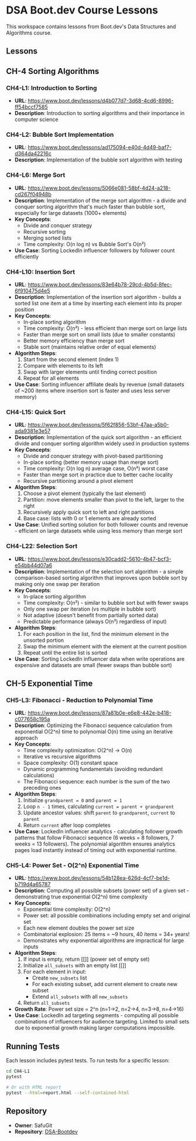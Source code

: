# DSA Boot.dev Course Lessons

This workspace contains lessons from Boot.dev's Data Structures and Algorithms course.

## Lessons

## CH-4 Sorting Algorithms

### CH4-L1: Introduction to Sorting
- **URL**: https://www.boot.dev/lessons/d4b077d7-3d68-4cd6-8996-ff54bccf7585
- **Description**: Introduction to sorting algorithms and their importance in computer science

### CH4-L2: Bubble Sort Implementation
- **URL**: https://www.boot.dev/lessons/ad175094-e40d-4d49-baf7-d364da42216c
- **Description**: Implementation of the bubble sort algorithm with testing

### CH4-L6: Merge Sort
- **URL**: https://www.boot.dev/lessons/5066e081-58bf-4d24-a218-cd267f04948b
- **Description**: Implementation of the merge sort algorithm - a divide and conquer sorting algorithm that's much faster than bubble sort, especially for large datasets (1000+ elements)
- **Key Concepts**:
  - Divide and conquer strategy
  - Recursive sorting
  - Merging sorted lists
  - Time complexity: O(n log n) vs Bubble Sort's O(n²)
- **Use Case**: Sorting LockedIn influencer followers by follower count efficiently

### CH4-L10: Insertion Sort
- **URL**: https://www.boot.dev/lessons/83e64b78-29cd-4b5d-8fec-6f910475d4e5
- **Description**: Implementation of the insertion sort algorithm - builds a sorted list one item at a time by inserting each element into its proper position
- **Key Concepts**:
  - In-place sorting algorithm
  - Time complexity: O(n²) - less efficient than merge sort on large lists
  - Faster than merge sort on small lists (due to smaller constants)
  - Better memory efficiency than merge sort
  - Stable sort (maintains relative order of equal elements)
- **Algorithm Steps**:
  1. Start from the second element (index 1)
  2. Compare with elements to its left
  3. Swap with larger elements until finding correct position
  4. Repeat for all elements
- **Use Case**: Sorting influencer affiliate deals by revenue (small datasets of ~200 items where insertion sort is faster and uses less server memory)

### CH4-L15: Quick Sort
- **URL**: https://www.boot.dev/lessons/5f62f856-53bf-47aa-a5b0-ada9381e3e57
- **Description**: Implementation of the quick sort algorithm - an efficient divide and conquer sorting algorithm widely used in production systems
- **Key Concepts**:
  - Divide and conquer strategy with pivot-based partitioning
  - In-place sorting (better memory usage than merge sort)
  - Time complexity: O(n log n) average case, O(n²) worst case
  - Faster than merge sort in practice due to better cache locality
  - Recursive partitioning around a pivot element
- **Algorithm Steps**:
  1. Choose a pivot element (typically the last element)
  2. Partition: move elements smaller than pivot to the left, larger to the right
  3. Recursively apply quick sort to left and right partitions
  4. Base case: lists with 0 or 1 elements are already sorted
- **Use Case**: Unified sorting solution for both follower counts and revenue - efficient on large datasets while using less memory than merge sort

### CH4-L22: Selection Sort
- **URL**: https://www.boot.dev/lessons/e30cadd2-5610-4b47-bcf3-e54bb44d07a6
- **Description**: Implementation of the selection sort algorithm - a simple comparison-based sorting algorithm that improves upon bubble sort by making only one swap per iteration
- **Key Concepts**:
  - In-place sorting algorithm
  - Time complexity: O(n²) - similar to bubble sort but with fewer swaps
  - Only one swap per iteration (vs multiple in bubble sort)
  - Not adaptive (doesn't benefit from partially sorted data)
  - Predictable performance (always O(n²) regardless of input)
- **Algorithm Steps**:
  1. For each position in the list, find the minimum element in the unsorted portion
  2. Swap the minimum element with the element at the current position
  3. Repeat until the entire list is sorted
- **Use Case**: Sorting LockedIn influencer data when write operations are expensive and datasets are small (fewer swaps than bubble sort)

## CH-5 Exponential Time

### CH5-L3: Fibonacci - Reduction to Polynomial Time
- **URL**: https://www.boot.dev/lessons/87a81b0e-e6e8-442e-b418-c077658c195a
- **Description**: Optimizing the Fibonacci sequence calculation from exponential O(2^n) time to polynomial O(n) time using an iterative approach
- **Key Concepts**:
  - Time complexity optimization: O(2^n) → O(n)
  - Iterative vs recursive algorithms
  - Space complexity: O(1) constant space
  - Dynamic programming fundamentals (avoiding redundant calculations)
  - The Fibonacci sequence: each number is the sum of the two preceding ones
- **Algorithm Steps**:
  1. Initialize `grandparent = 0` and `parent = 1`
  2. Loop `n - 1` times, calculating `current = parent + grandparent`
  3. Update ancestor values: shift `parent` to `grandparent`, `current` to `parent`
  4. Return `current` after loop completes
- **Use Case**: LockedIn influencer analytics - calculating follower growth patterns that follow Fibonacci sequence (6 weeks = 8 followers, 7 weeks = 13 followers). The polynomial algorithm ensures analytics pages load instantly instead of timing out with exponential runtime.

### CH5-L4: Power Set - O(2^n) Exponential Time
- **URL**: https://www.boot.dev/lessons/54b128ea-626d-4cf7-be1d-b719d4a65787
- **Description**: Computing all possible subsets (power set) of a given set - demonstrating true exponential O(2^n) time complexity
- **Key Concepts**:
  - Exponential time complexity: O(2^n)
  - Power set: all possible combinations including empty set and original set
  - Each new element doubles the power set size
  - Combinatorial explosion: 25 items = ~9 hours, 40 items = 34+ years!
  - Demonstrates why exponential algorithms are impractical for large inputs
- **Algorithm Steps**:
  1. If input is empty, return [[]] (power set of empty set)
  2. Initialize `all_subsets` with an empty list [[]]
  3. For each element in input:
     - Create `new_subsets` list
     - For each existing subset, add current element to create new subset
     - Extend `all_subsets` with all `new_subsets`
  4. Return `all_subsets`
- **Growth Rate**: Power set size = 2^n (n=1→2, n=2→4, n=3→8, n=4→16)
- **Use Case**: LockedIn ad targeting segments - computing all possible combinations of influencers for audience targeting. Limited to small sets due to exponential growth making larger computations impossible.

## Running Tests

Each lesson includes pytest tests. To run tests for a specific lesson:

```bash
cd CH4-L1
pytest

# Or with HTML report
pytest --html=report.html --self-contained-html
```

## Repository

- **Owner**: SafuGit
- **Repository**: [DSA-Bootdev](https://github.com/SafuGit/DSA-Bootdev)
